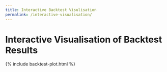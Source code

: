 ```yaml
---
title: Interactive Backtest Visulisation
permalink: /interactive-visualisation/
---
```


# Interactive Visualisation of Backtest Results


{% include backtest-plot.html %}
